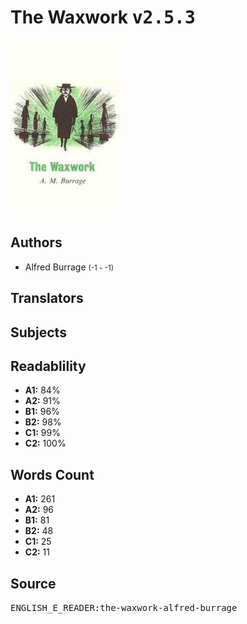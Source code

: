 # The Waxwork <kbd>v2.5.3</kbd>

![](./cover.medium.jpg "")

## Authors


 - Alfred Burrage <small>(-1 - -1)</small>

## Translators



## Subjects



## Readablility


 - **A1:** 84%
 - **A2:** 91%
 - **B1:** 96%
 - **B2:** 98%
 - **C1:** 99%
 - **C2:** 100%

## Words Count


 - **A1:** 261
 - **A2:** 96
 - **B1:** 81
 - **B2:** 48
 - **C1:** 25
 - **C2:** 11

## Source


<kbd>ENGLISH_E_READER:the-waxwork-alfred-burrage</kbd>
